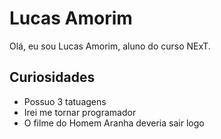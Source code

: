 # Lucas Amorim

Olá, eu sou Lucas Amorim, aluno do curso NExT.

## Curiosidades

* Possuo 3 tatuagens
* Irei me tornar programador
* O filme do Homem Aranha deveria sair logo